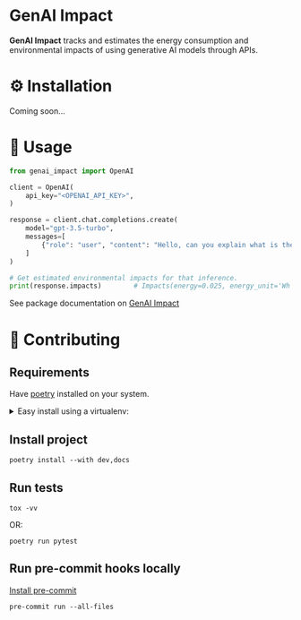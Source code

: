 GenAI Impact
============

**GenAI Impact** tracks and estimates the energy consumption and environmental impacts of using generative AI models through APIs.


# ⚙️ Installation

Coming soon...

# 🚀 Usage

```python
from genai_impact import OpenAI

client = OpenAI(
    api_key="<OPENAI_API_KEY>",
)

response = client.chat.completions.create(
    model="gpt-3.5-turbo",
    messages=[
        {"role": "user", "content": "Hello, can you explain what is the GenAI Impact project?"}
    ]
)

# Get estimated environmental impacts for that inference.
print(response.impacts)        # Impacts(energy=0.025, energy_unit='Wh', ...)
```



See package documentation on [GenAI Impact](<link-to-mkdocs-material>)

# 💪 Contributing

## Requirements

Have [poetry](https://python-poetry.org/docs/#installation) installed on your system.


<details>
<summary>
Easy install using a virtualenv:
</summary>

Create a venv:

```shell
python3 -m venv .venv
source .venv/bin/activate
```

Install poetry:

```shell
pip install poetry
```

</details>


## Install project

```shell
poetry install --with dev,docs
```


## Run tests

```shell
tox -vv
```

OR:

```shell
poetry run pytest
```


## Run pre-commit hooks locally

[Install pre-commit](https://pre-commit.com/)

```shell
pre-commit run --all-files
```
